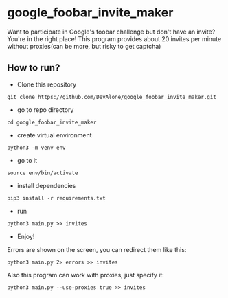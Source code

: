 # google_foobar_invite_maker

Want to participate in Google's foobar challenge but don't have
an invite? You're in the right place! This program provides about 20
invites per minute without proxies(can be more, but risky to
get captcha)

## How to run?

* Clone this repository

`git clone https://github.com/DevAlone/google_foobar_invite_maker.git`

* go to repo directory

`cd google_foobar_invite_maker`

* create virtual environment

`python3 -m venv env`

* go to it

`source env/bin/activate`

* install dependencies

`pip3 install -r requirements.txt`

* run

`python3 main.py >> invites`

* Enjoy!

Errors are shown on the screen, you can redirect them like this:

``python3 main.py 2> errors >> invites``

Also this program can work with proxies, just specify it:

`python3 main.py --use-proxies true >> invites`
